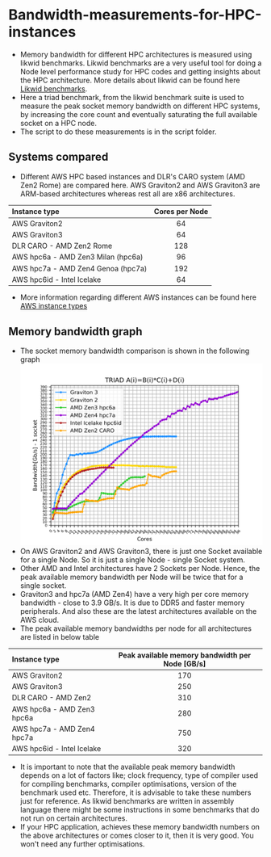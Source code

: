 # Bandwidth-measurements-for-HPC-instances
- Memory bandwidth for different HPC architectures is measured using likwid benchmarks. Likwid benchmarks are a very useful tool for doing a Node level performance study for HPC codes and getting insights about the HPC architecture. More details about likwid can be found here [Likwid benchmarks](https://github.com/RRZE-HPC/likwid).
- Here a triad benchmark, from the likwid benchmark suite is used to measure the peak socket memory bandwidth on different HPC systems, by increasing the core count and eventually saturating the full available socket on a HPC node.
- The script to do these measurements is in the script folder.
  
## Systems compared
- Different AWS HPC based instances and DLR's CARO system (AMD Zen2 Rome) are compared here. AWS Graviton2 and AWS Graviton3 are ARM-based architectures whereas rest all are x86 architectures.
  
| Instance type      | Cores per Node |
|:----------- |:-----------:|
| AWS Graviton2   |   64|
| AWS Graviton3   |   64|
| DLR CARO - AMD Zen2 Rome |   128|
| AWS hpc6a - AMD Zen3 Milan (hpc6a)  |   96|
| AWS hpc7a - AMD Zen4 Genoa (hpc7a)  |   192|
| AWS hpc6id - Intel Icelake  |   64|

- More information regarding different AWS instances can be found here [AWS instance types](https://aws.amazon.com/ec2/instance-types/)

## Memory bandwidth graph
- The socket memory bandwidth comparison is shown in the following graph ![Socket bandwidth memory comparison](/pics/socket-bandwidth-comparison.png)
- On AWS Graviton2 and AWS Graviton3, there is just one Socket available for a single Node. So it is just a single Node - single Socket system.
- Other AMD and Intel architectures have 2 Sockets per Node. Hence, the peak available memory bandwidth per Node will be twice that for a single socket.
- Graviton3 and hpc7a (AMD Zen4) have a very high per core memory bandwidth - close to 3.9 GB/s. It is due to DDR5 and faster memory peripherals. And also these are the latest architectures available on the AWS cloud.
- The peak available memory bandwidths per node for all architectures are listed in below table

| Instance type      | Peak available memory bandwidth per Node [GB/s]|
|:----------- |:-----------:|
| AWS Graviton2   |  170 |
| AWS Graviton3   |   250|
| DLR CARO - AMD Zen2  |   310|
| AWS hpc6a - AMD Zen3 hpc6a  |   280|
| AWS hpc7a - AMD Zen4 hpc7a  |   750|
| AWS hpc6id - Intel Icelake  |   320|

- It is important to note that the available peak memory bandwidth depends on a lot of factors like; clock frequency, type of compiler used for compiling benchmarks, compiler optimisations, version of the benchmark used etc. Therefore, it is advisable to take these numbers just for reference. As likwid benchmarks are written in assembly language there might be some instructions in some benchmarks that do not run on certain architectures.
- If your HPC application, achieves these memory bandwidth numbers on the above architectures or comes closer to it, then it is very good. You won't need any further optimisations. 

